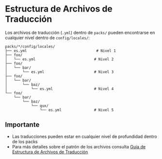 # Estructura de Archivos de Traducción

Los archivos de traducción (`.yml`) dentro de `packs/` pueden encontrarse en cualquier nivel dentro de `config/locales/`:

```
packs/*/config/locales/
├── es.yml                                # Nivel 1
├── foo/
│   └── es.yml                           # Nivel 2
├── foo/
│   └── bar/
│       └── es.yml                       # Nivel 3
├── foo/
│   └── bar/
│       └── baz/
│           └── es.yml                   # Nivel 4
└── foo/
    └── bar/
        └── baz/
            └── qux/
                └── es.yml               # Nivel 5
```

## Importante
- Las traducciones pueden estar en cualquier nivel de profundidad dentro de los packs
- Para más detalles sobre el patrón de los archivos consulta [Guía de Estructura de Archivos de Traducción](/docs/i18n/structure.md)
